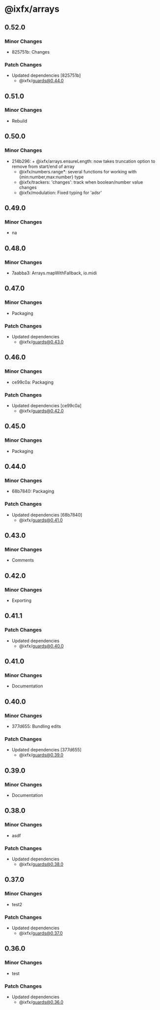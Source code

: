 # @ixfx/arrays

## 0.52.0

### Minor Changes

- 825751b: Changes

### Patch Changes

- Updated dependencies [825751b]
  - @ixfx/guards@0.44.0

## 0.51.0

### Minor Changes

- Rebuild

## 0.50.0

### Minor Changes

- 214b296: + @ixfx/arrays.ensureLength: now takes truncation option to remove from start/end of array
  - @ixfx/numbers.range\*: several functions for working with {min:number,max:number} type
  - @ixfx/trackers: 'changes': track when boolean/number value changes
  * @ixfx/modulation: Fixed typing for 'adsr'

## 0.49.0

### Minor Changes

- na

## 0.48.0

### Minor Changes

- 7aabba3: Arrays.mapWithFallback, io.midi

## 0.47.0

### Minor Changes

- Packaging

### Patch Changes

- Updated dependencies
  - @ixfx/guards@0.43.0

## 0.46.0

### Minor Changes

- ce99c0a: Packaging

### Patch Changes

- Updated dependencies [ce99c0a]
  - @ixfx/guards@0.42.0

## 0.45.0

### Minor Changes

- Packaging

## 0.44.0

### Minor Changes

- 68b7840: Packaging

### Patch Changes

- Updated dependencies [68b7840]
  - @ixfx/guards@0.41.0

## 0.43.0

### Minor Changes

- Comments

## 0.42.0

### Minor Changes

- Exporting

## 0.41.1

### Patch Changes

- Updated dependencies
  - @ixfx/guards@0.40.0

## 0.41.0

### Minor Changes

- Documentation

## 0.40.0

### Minor Changes

- 377d655: Bundling edits

### Patch Changes

- Updated dependencies [377d655]
  - @ixfx/guards@0.39.0

## 0.39.0

### Minor Changes

- Documentation

## 0.38.0

### Minor Changes

- asdf

### Patch Changes

- Updated dependencies
  - @ixfx/guards@0.38.0

## 0.37.0

### Minor Changes

- test2

### Patch Changes

- Updated dependencies
  - @ixfx/guards@0.37.0

## 0.36.0

### Minor Changes

- test

### Patch Changes

- Updated dependencies
  - @ixfx/guards@0.36.0
